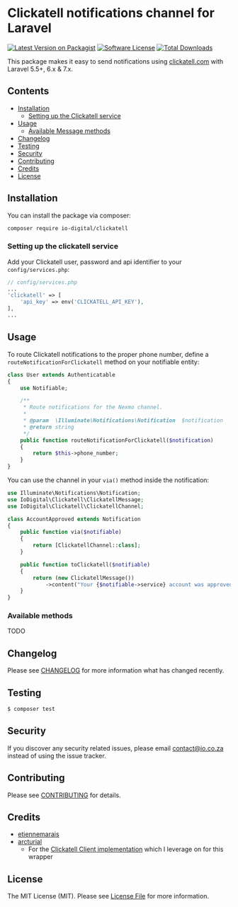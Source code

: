# Clickatell notifications channel for Laravel

[![Latest Version on Packagist](https://img.shields.io/packagist/v/io-digital/clickatell.svg?style=flat-square)](https://packagist.org/packages/io-digital/clickatell)
[![Software License](https://img.shields.io/badge/license-MIT-brightgreen.svg?style=flat-square)](LICENSE.md)
[![Total Downloads](https://img.shields.io/packagist/dt/io-digital/clickatell.svg?style=flat-square)](https://packagist.org/packages/io-digital/clickatell)


This package makes it easy to send notifications using [clickatell.com](https://www.clickatell.com/) with Laravel 5.5+, 6.x & 7.x.

## Contents

- [Installation](#installation)
    - [Setting up the Clickatell service](#setting-up-the-clickatell-service)
- [Usage](#usage)
    - [Available Message methods](#available-message-methods)
- [Changelog](#changelog)
- [Testing](#testing)
- [Security](#security)
- [Contributing](#contributing)
- [Credits](#credits)
- [License](#license)


## Installation

You can install the package via composer:

```bash
composer require io-digital/clickatell
```

### Setting up the clickatell service

Add your Clickatell user, password and api identifier  to your `config/services.php`:

```php
// config/services.php
...
'clickatell' => [
    'api_key' => env('CLICKATELL_API_KEY'),
],
...
```

## Usage

To route Clickatell notifications to the proper phone number, define a ```routeNotificationForClickatell```  method on your notifiable entity:
```php
class User extends Authenticatable
{
    use Notifiable;

    /**
     * Route notifications for the Nexmo channel.
     *
     * @param  \Illuminate\Notifications\Notification  $notification
     * @return string
     */
    public function routeNotificationForClickatell($notification)
    {
        return $this->phone_number; 
    }
}
```

You can use the channel in your `via()` method inside the notification:

```php
use Illuminate\Notifications\Notification;
use IoDigital\Clickatell\ClickatellMessage;
use IoDigital\Clickatell\ClickatellChannel;

class AccountApproved extends Notification
{
    public function via($notifiable)
    {
        return [ClickatellChannel::class];
    }

    public function toClickatell($notifiable)
    {
        return (new ClickatellMessage())
            ->content("Your {$notifiable->service} account was approved!");
    }
}
```

### Available methods

TODO

## Changelog

Please see [CHANGELOG](CHANGELOG.md) for more information what has changed recently.

## Testing

``` bash
$ composer test
```

## Security

If you discover any security related issues, please email contact@io.co.za instead of using the issue tracker.

## Contributing

Please see [CONTRIBUTING](CONTRIBUTING.md) for details.

## Credits

- [etiennemarais](https://github.com/etiennemarais)
- [arcturial](https://github.com/arcturial)
    - For the [Clickatell Client implementation](https://github.com/arcturial/clickatell) which I leverage on for this wrapper

## License

The MIT License (MIT). Please see [License File](LICENSE.md) for more information.
